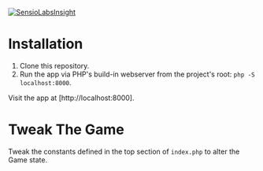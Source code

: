 [![SensioLabsInsight](https://insight.sensiolabs.com/projects/292aa8c6-a696-4c37-9b92-37654c00f194/big.png)](https://insight.sensiolabs.com/projects/292aa8c6-a696-4c37-9b92-37654c00f194)

# Installation

1) Clone this repository.
2) Run the app via PHP's build-in webserver from the project's root: `php -S localhost:8000`.

Visit the app at [http://localhost:8000].

# Tweak The Game

Tweak the constants defined in the top section of `index.php` to alter the Game state.
